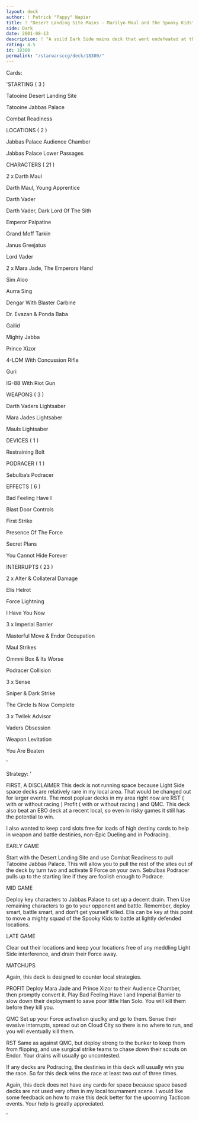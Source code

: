 ```yaml
---
layout: deck
author: ! Patrick "Pappy" Napier
title: ! "Desert Landing Site Mains - Marilyn Maul and the Spooky Kids"
side: Dark
date: 2001-08-13
description: ! "A soild Dark Side mains deck that went undefeated at the last local tournament I attended."
rating: 4.5
id: 18300
permalink: "/starwarsccg/deck/18300/"
---
```

Cards: 

'STARTING ( 3 ) 


Tatooine  Desert Landing Site 

Tatooine  Jabbas Palace 

Combat Readiness 


LOCATIONS ( 2 ) 


Jabbas Palace  Audience Chamber

Jabbas Palace  Lower Passages 


CHARACTERS ( 21 ) 


2 x Darth Maul 

Darth Maul, Young Apprentice 

Darth Vader 

Darth Vader, Dark Lord Of The Sith 

Emperor Palpatine

Grand Moff Tarkin

Janus Greejatus 

Lord Vader 

2 x Mara Jade, The Emperors Hand 

Sim Aloo 

Aurra Sing 

Dengar With Blaster Carbine 

Dr. Evazan & Ponda Baba 

Gailid 

Mighty Jabba 

Prince Xizor 

4-LOM With Concussion Rifle 

Guri 

IG-88 With Riot Gun


WEAPONS ( 3 ) 


Darth Vaders Lightsaber 

Mara Jades Lightsaber 

Mauls Lightsaber 


DEVICES ( 1 ) 


Restraining Bolt 


PODRACER ( 1 ) 


Sebulba’s Podracer 


EFFECTS ( 6 ) 


Bad Feeling Have I 

Blast Door Controls 

First Strike 

Presence Of The Force 

Secret Plans

You Cannot Hide Forever 


INTERRUPTS ( 23 ) 


2 x Alter & Collateral Damage 

Elis Helrot 

Force Lightning 

I Have You Now 

3 x Imperial Barrier 

Masterful Move & Endor Occupation 

Maul Strikes 

Ommni Box & Its Worse 

Podracer Collision 

3 x Sense 

Sniper & Dark Strike 

The Circle Is Now Complete 

3 x Twilek Advisor 

Vaders Obsession

Weapon Levitation 

You Are Beaten 



'

Strategy: '

FIRST, A DISCLAIMER  This deck is not running space because Light Side space decks are relatively rare in my local area.  That would be changed out for larger events.  The most popluar decks in my area right now are RST ( with or without racing ) Profit ( with or without racing ) and QMC.  This deck also beat an EBO deck at a recent local, so even in risky games it still has the potential to win. 

I also wanted to keep card slots free for loads of high destiny cards to help in weapon and battle destinies, non-Epic Dueling and in Podracing. 


EARLY GAME 


Start with the Desert Landing Site and use Combat Readiness to pull Tatooine  Jabbas Palace.  This will allow you to pull the rest of the sites out of the deck by turn two and activate 9 Force on your own.  Sebulbas Podracer pulls up to the starting line if they are foolish enough to Podrace.  


MID GAME 


Deploy key characters to Jabbas Palace to set up a decent drain.  Then Use remaining characters to go to your opponent and battle.  Remember, deploy smart, battle smart, and don’t get yourself killed.  Elis can be key at this point to move a mighty squad of the Spooky Kids to battle at lightly defended locations.  


LATE GAME 


Clear out their locations and keep your locations free of any meddling Light Side interference, and drain their Force away. 


MATCHUPS 


Again, this deck is designed to counter local strategies.  


PROFIT  Deploy Mara Jade and Prince Xizor to their Audience Chamber, then promptly convert it.  Play Bad Feeling Have I and Imperial Barrier to slow down their deployment to save poor little Han Solo.  You will kill them before they kill you.


QMC  Set up your Force activation qiuclky and go to them.  Sense their evasive interrupts, spread out on Cloud City so there is no where to run, and you will eventually kill them.


RST  Same as against QMC, but deploy strong to the bunker to keep them from flipping, and use surgical strike teams to chase down their scouts on Endor.  Your drains will usually go uncontested.  


If any decks are Podracing, the destinies in this deck will usually win you the race.  So far this deck wins the race at least two out of three times.  


Again, this deck does not have any cards for space because space based decks are not used very often in my local tournament scene.  I would like some feedback on how to make this deck better for the upcoming Tacticon events.  Your help is greatly appreciated.  







'
